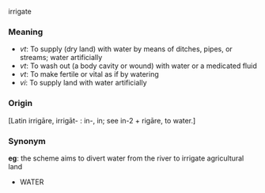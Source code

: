 irrigate
### Meaning
+ _vt_: To supply (dry land) with water by means of ditches, pipes, or streams; water artificially
+ _vt_: To wash out (a body cavity or wound) with water or a medicated fluid
+ _vt_: To make fertile or vital as if by watering
+ _vi_: To supply land with water artificially

### Origin

[Latin irrigāre, irrigāt- : in-, in; see in-2 + rigāre, to water.]

### Synonym

__eg__: the scheme aims to divert water from the river to irrigate agricultural land

+ WATER


